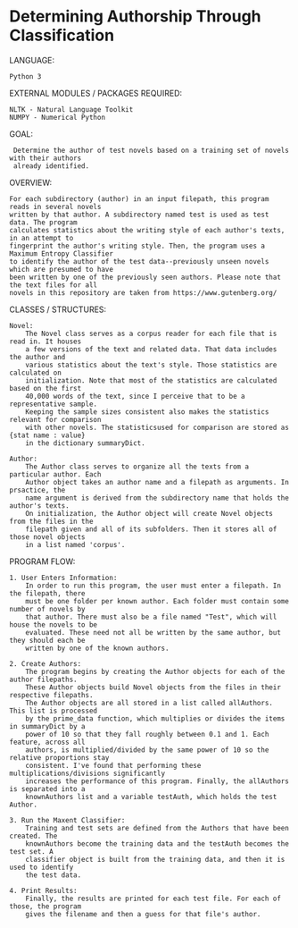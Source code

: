 Determining Authorship Through Classification
==================================
LANGUAGE:

	Python 3
	
EXTERNAL MODULES / PACKAGES REQUIRED:

	NLTK - Natural Language Toolkit
	NUMPY - Numerical Python

GOAL:

	 Determine the author of test novels based on a training set of novels with their authors 
	 already identified.
	
OVERVIEW:

	For each subdirectory (author) in an input filepath, this program reads in several novels 
	written by that author. A subdirectory named test is used as test data. The program
	calculates statistics about the writing style of each author's texts, in an attempt to 
	fingerprint the author's writing style. Then, the program uses a Maximum Entropy Classifier 
	to identify the author of the test data--previously unseen novels which are presumed to have 
	been written by one of the previously seen authors. Please note that the text files for all 
	novels in this repository are taken from https://www.gutenberg.org/
	
CLASSES / STRUCTURES:

	Novel:
		The Novel class serves as a corpus reader for each file that is read in. It houses
		a few versions of the text and related data. That data includes the author and 
		various statistics about the text's style. Those statistics are calculated on 
		initialization. Note that most of the statistics are calculated based on the first 
		40,000 words of the text, since I perceive that to be a representative sample. 
		Keeping the sample sizes consistent also makes the statistics relevant for comparison 
		with other novels. The statisticsused for comparison are stored as {stat name : value} 
		in the dictionary summaryDict.
		
	Author:
		The Author class serves to organize all the texts from a particular author. Each 
		Author object takes an author name and a filepath as arguments. In prsactice, the 
		name argument is derived from the subdirectory name that holds the author's texts. 
		On initialization, the Author object will create Novel objects from the files in the 
		filepath given and all of its subfolders. Then it stores all of those novel objects 
		in a list named 'corpus'. 

PROGRAM FLOW:

	1. User Enters Information:
		In order to run this program, the user must enter a filepath. In the filepath, there
		must be one folder per known author. Each folder must contain some number of novels by
		that author. There must also be a file named "Test", which will house the novels to be 
		evaluated. These need not all be written by the same author, but they should each be 
		written by one of the known authors. 

	2. Create Authors:
		The program begins by creating the Author objects for each of the author filepaths. 
		These Author objects build Novel objects from the files in their respective filepaths. 
		The Author objects are all stored in a list called allAuthors. This list is processed 
		by the prime_data function, which multiplies or divides the items in summaryDict by a 
		power of 10 so that they fall roughly between 0.1 and 1. Each feature, across all 
		authors, is multiplied/divided by the same power of 10 so the relative proportions stay
		consistent. I've found that performing these multiplications/divisions significantly 
		increases the performance of this program. Finally, the allAuthors is separated into a 
		knownAuthors list and a variable testAuth, which holds the test Author. 

	3. Run the Maxent Classifier:
		Training and test sets are defined from the Authors that have been created. The 
		knownAuthors become the training data and the testAuth becomes the test set. A 
		classifier object is built from the training data, and then it is used to identify 
		the test data. 

	4. Print Results:
		Finally, the results are printed for each test file. For each of those, the program 
		gives the filename and then a guess for that file's author.
